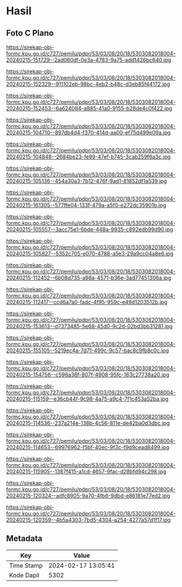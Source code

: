 # Hasil

## Foto C Plano

https://sirekap-obj-formc.kpu.go.id/c727/pemilu/pdpr/53/03/08/20/18/5303082018004-20240215-151729--2ad060df-0e3a-4783-9a75-add1426bc640.jpg

https://sirekap-obj-formc.kpu.go.id/c727/pemilu/pdpr/53/03/08/20/18/5303082018004-20240215-152329--911102eb-98bc-4eb2-b48c-d3eb85f44172.jpg

https://sirekap-obj-formc.kpu.go.id/c727/pemilu/pdpr/53/03/08/20/18/5303082018004-20240215-152453--6a624084-a885-41a0-9155-b28de4c0f422.jpg

https://sirekap-obj-formc.kpu.go.id/c727/pemilu/pdpr/53/03/08/20/18/5303082018004-20240215-104710--897db4d4-f370-414d-aa00-ef75d499e09a.jpg

https://sirekap-obj-formc.kpu.go.id/c727/pemilu/pdpr/53/03/08/20/18/5303082018004-20240215-104848--2684be23-fe99-47ef-b745-3cab259f6a3c.jpg

https://sirekap-obj-formc.kpu.go.id/c727/pemilu/pdpr/53/03/08/20/18/5303082018004-20240215-105136--454a30a3-7b12-476f-9ad1-81852df1a539.jpg

https://sirekap-obj-formc.kpu.go.id/c727/pemilu/pdpr/53/03/08/20/18/5303082018004-20240215-161305--577ffe04-133f-479a-a5f0-e272dc35901b.jpg

https://sirekap-obj-formc.kpu.go.id/c727/pemilu/pdpr/53/03/08/20/18/5303082018004-20240215-105557--3acc75e1-6bde-448a-9935-c892edb99d90.jpg

https://sirekap-obj-formc.kpu.go.id/c727/pemilu/pdpr/53/03/08/20/18/5303082018004-20240215-105827--5352c705-e070-4788-a5e3-29a9cc04a8e6.jpg

https://sirekap-obj-formc.kpu.go.id/c727/pemilu/pdpr/53/03/08/20/18/5303082018004-20240215-112452--6b08d735-a98a-4571-b36e-3ad77451306a.jpg

https://sirekap-obj-formc.kpu.go.id/c727/pemilu/pdpr/53/03/08/20/18/5303082018004-20240215-112417--ccd6a7a0-fadc-4f95-959c-e49d1203512b.jpg

https://sirekap-obj-formc.kpu.go.id/c727/pemilu/pdpr/53/03/08/20/18/5303082018004-20240215-153613--d7373485-5e68-45d0-9c2d-02bd3bb31281.jpg

https://sirekap-obj-formc.kpu.go.id/c727/pemilu/pdpr/53/03/08/20/18/5303082018004-20240215-155105--5219ec4a-7d71-499c-9c57-bac8c9fb8c0c.jpg

https://sirekap-obj-formc.kpu.go.id/c727/pemilu/pdpr/53/03/08/20/18/5303082018004-20240215-154756--c598a36f-807f-4908-95fc-163c27738a20.jpg

https://sirekap-obj-formc.kpu.go.id/c727/pemilu/pdpr/53/03/08/20/18/5303082018004-20240215-115159--e36cb44f-9c98-4a75-a9c4-7f1c453a52ba.jpg

https://sirekap-obj-formc.kpu.go.id/c727/pemilu/pdpr/53/03/08/20/18/5303082018004-20240215-114536--237a214e-138b-4c56-811e-de42ba0d3dbc.jpg

https://sirekap-obj-formc.kpu.go.id/c727/pemilu/pdpr/53/03/08/20/18/5303082018004-20240215-114653--69976962-f5bf-40ec-9f3c-f9d9cead8499.jpg

https://sirekap-obj-formc.kpu.go.id/c727/pemilu/pdpr/53/03/08/20/18/5303082018004-20240215-115905--1387f415-a1cd-4657-9fac-d28bfd94c298.jpg

https://sirekap-obj-formc.kpu.go.id/c727/pemilu/pdpr/53/03/08/20/18/5303082018004-20240215-120324--adfc8905-9a70-4fb6-9dbd-e86181e77ed2.jpg

https://sirekap-obj-formc.kpu.go.id/c727/pemilu/pdpr/53/03/08/20/18/5303082018004-20240215-120359--4b5a4303-7bd5-4304-a254-4277a57d1f17.jpg


## Metadata

| Key        | Value               |
| ---------- | ------------------- |
| Time Stamp | 2024-02-17 13:05:41 |
| Kode Dapil | 5302                |



